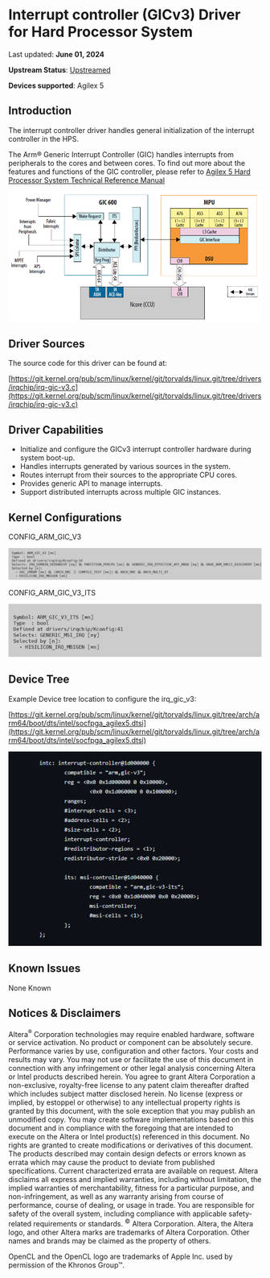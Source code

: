 # **Interrupt controller (GICv3) Driver for Hard Processor System**

Last updated: **June 01, 2024** 

**Upstream Status**: [Upstreamed](https://git.kernel.org/pub/scm/linux/kernel/git/torvalds/linux.git/tree/drivers/irqchip/irq-gic-v3.c)

**Devices supported**: Agilex 5

## **Introduction**

The interrupt controller driver handles general initialization of the interrupt controller in the HPS.

The Arm&reg; Generic Interrupt Controller (GIC) handles interrupts from peripherals to the cores and between cores. To find out more about the features and functions of the GIC controller, please refer to [Agilex 5 Hard Processor System Technical Reference Manual](https://www.intel.com/content/www/us/en/docs/programmable/814346)

![ir1_gic_v3_diagram](images/A5_GIC_system_integration.png)

## **Driver Sources**

The source code for this driver can be found at:

[https://git.kernel.org/pub/scm/linux/kernel/git/torvalds/linux.git/tree/drivers/irqchip/irq-gic-v3.c](https://git.kernel.org/pub/scm/linux/kernel/git/torvalds/linux.git/tree/drivers/irqchip/irq-gic-v3.c)

## **Driver Capabilities**


* Initialize and configure the GICv3 interrupt controller hardware during system boot-up.
* Handles interrupts generated by various sources in the system.
* Routes interrupt from their sources to the appropriate CPU cores.
* Provides generic API to manage interrupts.
* Support distributed interrupts across multiple GIC instances.


## **Kernel Configurations**

CONFIG_ARM_GIC_V3

![irq_gic_v3_config_path](images/irq_gic_v3_config_path.png)

CONFIG_ARM_GIC_V3_ITS

![irq_gic_v3_its_config_path](images/irq_gic_v3_its_config_path.png)

## **Device Tree**

Example Device tree location to configure the irq_gic_v3:

[https://git.kernel.org/pub/scm/linux/kernel/git/torvalds/linux.git/tree/arch/arm64/boot/dts/intel/socfpga_agilex5.dtsi](https://git.kernel.org/pub/scm/linux/kernel/git/torvalds/linux.git/tree/arch/arm64/boot/dts/intel/socfpga_agilex5.dtsi)

![irq_gic_v3_device_tree](images/irq_gic_v3_device_tree.png)

## **Known Issues**

None Known

## Notices & Disclaimers

Altera<sup>&reg;</sup> Corporation technologies may require enabled hardware, software or service activation.
No product or component can be absolutely secure. 
Performance varies by use, configuration and other factors.
Your costs and results may vary. 
You may not use or facilitate the use of this document in connection with any infringement or other legal analysis concerning Altera or Intel products described herein. You agree to grant Altera Corporation a non-exclusive, royalty-free license to any patent claim thereafter drafted which includes subject matter disclosed herein.
No license (express or implied, by estoppel or otherwise) to any intellectual property rights is granted by this document, with the sole exception that you may publish an unmodified copy. You may create software implementations based on this document and in compliance with the foregoing that are intended to execute on the Altera or Intel product(s) referenced in this document. No rights are granted to create modifications or derivatives of this document.
The products described may contain design defects or errors known as errata which may cause the product to deviate from published specifications.  Current characterized errata are available on request.
Altera disclaims all express and implied warranties, including without limitation, the implied warranties of merchantability, fitness for a particular purpose, and non-infringement, as well as any warranty arising from course of performance, course of dealing, or usage in trade.
You are responsible for safety of the overall system, including compliance with applicable safety-related requirements or standards. 
<sup>&copy;</sup> Altera Corporation.  Altera, the Altera logo, and other Altera marks are trademarks of Altera Corporation.  Other names and brands may be claimed as the property of others. 

OpenCL and the OpenCL logo are trademarks of Apple Inc. used by permission of the Khronos Group™. 